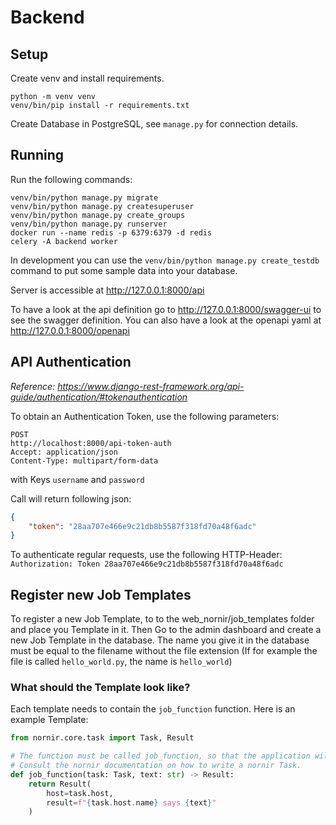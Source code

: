 # Backend

## Setup

Create venv and install requirements.

```
python -m venv venv
venv/bin/pip install -r requirements.txt
```

Create Database in PostgreSQL, see `manage.py` for connection details.

## Running

Run the following commands:

```
venv/bin/python manage.py migrate
venv/bin/python manage.py createsuperuser
venv/bin/python manage.py create_groups
venv/bin/python manage.py runserver
docker run --name redis -p 6379:6379 -d redis
celery -A backend worker
```
In development you can use the `venv/bin/python manage.py create_testdb` command to put some sample data into your database.

Server is accessible at http://127.0.0.1:8000/api

To have a look at the api definition go to http://127.0.0.1:8000/swagger-ui to see the swagger definition.
You can also have a look at the openapi yaml at http://127.0.0.1:8000/openapi

## API Authentication
*Reference: https://www.django-rest-framework.org/api-guide/authentication/#tokenauthentication*

To obtain an Authentication Token, use the following parameters:
```
POST
http://localhost:8000/api-token-auth
Accept: application/json
Content-Type: multipart/form-data
```
with Keys `username` and `password`

Call will return following json:

```json
{
    "token": "28aa707e466e9c21db8b5587f318fd70a48f6adc"
}
```

To authenticate regular requests, use the following HTTP-Header:
`Authorization: Token 28aa707e466e9c21db8b5587f318fd70a48f6adc`

## Register new Job Templates
To register a new Job Template, to to the web_nornir/job_templates folder and place you Template in it.
Then Go to the admin dashboard and create a new Job Template in the database. The name you give it in the database
must be equal to the filename without the file extension (If for example the file is called `hello_world.py`, the name is `hello_world`)

### What should the Template look like?
Each template needs to contain the `job_function` function.
Here is an example Template:
```python
from nornir.core.task import Task, Result

# The function must be called job_function, so that the application will automatically find it.
# Consult the nornir documentation on how to write a nornir Task.
def job_function(task: Task, text: str) -> Result:
    return Result(
        host=task.host,
        result=f"{task.host.name} says {text}"
    )

```
